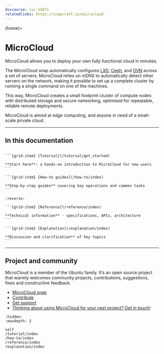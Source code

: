 ```yaml
---
discourse: lxc:15871
relatedlinks: https://snapcraft.io/microcloud
---
```


(home)=
# MicroCloud

MicroCloud allows you to deploy your own fully functional cloud in minutes.

The MicroCloud snap automatically configures [LXD](https://canonical.com/lxd), [Ceph](https://ceph.io/en/), and [OVN](https://www.ovn.org/) across a set of servers.
MicroCloud relies on mDNS to automatically detect other servers on the network, making it possible to set up a complete cluster by running a single command on one of the machines.

This way, MicroCloud creates a small footprint cluster of compute nodes with distributed storage and secure networking, optimised for repeatable, reliable remote deployments.

MicroCloud is aimed at edge computing, and anyone in need of a small-scale private cloud.

---

## In this documentation

````{grid} 1 1 2 2

```{grid-item} [Tutorial](/tutorial/get_started)

**Start here**: a hands-on introduction to MicroCloud for new users
```

```{grid-item} [How-to guides](/how-to/index)

**Step-by-step guides** covering key operations and common tasks
```

````

````{grid} 1 1 2 2
:reverse:

```{grid-item} [Reference](/reference/index)

**Technical information** - specifications, APIs, architecture
```

```{grid-item} [Explanation](/explanation/index)

**Discussion and clarification** of key topics
```

````

---

## Project and community

MicroCloud is a member of the Ubuntu family. It’s an open source project that warmly welcomes community projects, contributions, suggestions, fixes and constructive feedback.

- [MicroCloud snap](https://snapcraft.io/microcloud)
- [Contribute](https://github.com/canonical/microcloud)
- [Get support](https://discourse.ubuntu.com/c/lxd/microcloud/)
- [Thinking about using MicroCloud for your next project? Get in touch!](https://canonical.com/microcloud)


```{toctree}
:hidden:
:maxdepth: 2

self
/tutorial/index
/how-to/index
/reference/index
/explanation/index
